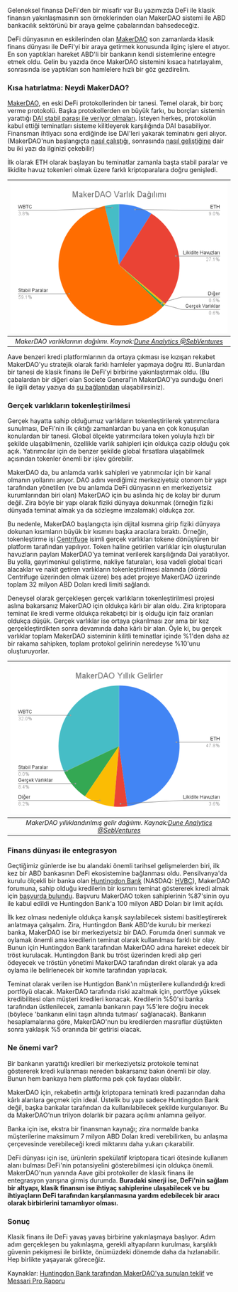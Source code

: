 Geleneksel finansa DeFi'den bir misafir var
Bu yazımızda DeFi ile klasik finansın yakınlaşmasının son örneklerinden olan MakerDAO sistemi ile ABD bankacılık sektörünü bir  araya gelme çabalarından bahsedeceğiz. 

DeFi dünyasının en eskilerinden olan [MakerDAO](https://makerdao.com/en/) son zamanlarda klasik finans dünyası ile DeFi'yi bir araya getirmek konusunda ilginç işlere el atıyor. En son yaptıkları hareket ABD'li bir bankanın kendi sistemlerine entegre etmek oldu. Gelin bu yazıda önce MakerDAO sistemini kısaca hatırlayalım, sonrasında ise yaptıkları son hamlelere hızlı bir göz gezdirelim. 

### Kısa hatırlatma: Neydi MakerDAO?

[MakerDAO](https://makerdao.com/en/), en eski DeFi protokollerinden bir tanesi. Temel olarak, bir borç verme protokolü. Başka protokollerden en büyük farkı, bu borçları sistemin yarattığı [DAI stabil parası ile veriyor olmaları](https://oasis.app/borrow). İsteyen herkes, protokolün kabul ettiği teminatları sisteme kilitleyerek karşılığında DAI basabiliyor. Finansman ihtiyacı sona erdiğinde ise DAI'leri yakarak teminatını geri alıyor. (MakerDAO'nun başlangıçta [nasıl çalıştığı](/genel/2019/02/15/MakerDAO-kredi-kullaniminda-cigir-acar-mi.html), sonrasında [nasıl geliştiğine](/genel/2020/05/19/Merkeziyetsiz-Finans-ve-Maker-DAO-Bir-yilda-neler-degisti.html) dair bu iki yazı da ilginizi çekebilir)

İlk olarak ETH olarak başlayan bu teminatlar zamanla başta stabil paralar ve likidite havuz tokenleri olmak üzere farklı kriptoparalara doğru genişledi. 

| ![MakerDAO_Varlık_dagilimi](/assets/MakerDAO_Varlik_Dagilimi.png)|
|:--:| 
| *MakerDAO varlıklarının dağılımı. Kaynak:[Dune Analytics @SebVentures](https://dune.com/0xbageltoes/mkr-sebventures-dashboard)*|

Aave benzeri kredi platformlarının da ortaya çıkması ise kızışan rekabet MakerDAO'yu stratejik olarak farklı hamleler yapmaya doğru itti. Bunlardan bir tanesi de klasik finans ile DeFi'yi birbirine yakınlaştırmak oldu.  (Bu çabalardan bir diğeri olan Societe General'in MakerDAO'ya sunduğu öneri ile ilgili detay yazıya da [şu bağlantıdan](https:///genel/2021/10/21/defi-ile-klasik-finansin-yakinlasmalari.html) ulaşabilirsiniz).

### Gerçek varlıkların tokenleştirilmesi

Gerçek hayatta sahip olduğumuz varlıkların tokenleştirilerek yatırımcılara sunulması, DeFi'nin ilk çıktığı zamanlardan bu yana en çok konuşulan konulardan bir tanesi.  Global ölçekte yatırımcılara token yoluyla hızlı bir şekilde ulaşabilmenin, özellikle varlık sahipleri için oldukça cazip olduğu çok açık. Yatırımcılar için de benzer şekilde global fırsatlara ulaşabilmek açısından tokenler önemli bir işlev görebilir.

MakerDAO da, bu anlamda varlık sahipleri ve yatırımcılar için bir kanal olmanın yollarını arıyor. DAO adını verdiğimiz merkeziyetsiz otonom bir yapı tarafından yönetilen (ve bu anlamda DeFi dünyasının en merkeziyetsiz kurumlarından biri olan) MakerDAO için bu aslında hiç de kolay bir durum değil. Zira böyle bir yapı olarak fiziki dünyaya dokunmak (örneğin fiziki dünyada teminat almak ya da sözleşme imzalamak) oldukça zor. 

Bu nedenle, MakerDAO başlangıçta işin dijital kısmına girip fiziki dünyaya dokunan kısımların büyük bir kısmını başka aracılara bıraktı. Örneğin, tokenleştirme işi [Centrifuge](https://centrifuge.io/) isimli gerçek varlıkları tokene dönüştüren bir platform tarafından yapılıyor. Token haline getirilen varlıklar için oluşturulan havuzların payları MakerDAO'ya teminat verilerek karşılığında Dai yaratılıyor. Bu yolla, gayrimenkul geliştirme, nakliye faturaları, kısa vadeli global ticari alacaklar ve nakit getiren varlıkların tokenleştirilmesi alanında (dördü Centrifuge üzerinden olmak üzere) beş adet projeye MakerDAO üzerinde toplam 32 milyon ABD Doları kredi limiti sağlandı. 

Deneysel olarak gerçekleşen gerçek varlıkların tokenleştirilmesi projesi aslına bakarsanız MakerDAO için oldukça kârlı bir alan oldu. Zira kriptopara teminat ile kredi verme oldukça rekabetçi bir iş olduğu için faiz oranları oldukça düşük. Gerçek varlıklar ise ortaya çıkarılması zor ama bir kez gerçekleştirdikten sonra devamında daha kârlı bir alan. Öyle ki, bu gerçek varlıklar toplam MakerDAO sisteminin kilitli teminatlar içinde %1'den daha az bir rakama sahipken, toplam protokol gelirinin neredeyse %10'unu oluşturuyorlar. 

| ![MakerDAO_Varlık_dagilimi](/assets/MakerDAO_Yillik_Gelirler.png)|
|:--:| 
| *MakerDAO yıllıklandırılmış gelir dağılımı. Kaynak:[Dune Analytics @SebVentures](https://dune.com/0xbageltoes/mkr-sebventures-dashboard)*|

### Finans dünyası ile entegrasyon

Geçtiğimiz günlerde ise bu alandaki önemli tarihsel gelişmelerden biri, ilk kez bir ABD bankasının DeFi ekosistemine bağlanması oldu. Pensilvanya'da kurulu ölçekli bir banka olan [Huntingdon Bank](https://www.myhvb.com/) (NASDAQ: [HVBC](https://www.nasdaq.com/market-activity/stocks/hvbc)), MakerDAO forumuna, sahip olduğu kredilerin bir kısmını teminat göstererek kredi almak için [başvurda bulundu](https://forum.makerdao.com/t/mip6-huntingdon-valley-bank-loan-syndication-collateral-onboarding-application/14219). Başvuru MakerDAO token sahiplerinin %87'sinin oyu ile kabul edildi ve Huntingdon Bank'a 100 milyon ABD Doları bir limit açıldı. 

İlk kez olması nedeniyle oldukça karışık sayılabilecek sistemi basitleştirerek anlatmaya çalışalım. Zira, Huntingdon Bank ABD'de kurulu bir merkezi banka, MakerDAO ise bir merkeziyetsiz bir DAO. Forumda öneri sunmak ve oylamak önemli ama kredilerin teminat olarak kullanılması farklı bir olay. Bunun için Huntingdon Bank tarafından MakerDAO adına hareket edecek bir tröst kurulacak. Huntingdon Bank bu tröst üzerinden kredi alıp geri ödeyecek ve tröstün yönetimi MakerDAO tarafından direkt olarak ya ada oylama ile belirlenecek bir komite tarafından yapılacak. 

Teminat olarak verilen ise Huntigdon Bank'ın müşterilere kullandırdığı kredi portföyü olacak. MakerDAO tarafında riski azaltmak için, portföye yüksek kredibilitesi olan müşteri kredileri konacak. Kredilerin %50'si banka tarafından üstlenilecek, zamanla bankanın payı %5'lere doğru inecek (böylece 'bankanın elini taşın altında tutması' sağlanacak). Bankanın hesaplamalarına göre, MakerDAO'nun bu kredilerden masraflar düştükten sonra yaklaşık %5 oranında bir getirisi olacak. 

### Ne önemi var? 

Bir bankanın yarattığı kredileri bir merkeziyetsiz protokole teminat göstererek kredi kullanması nereden bakarsanız bakın önemli bir olay. Bunun hem bankaya hem platforma pek çok faydası olabilir. 

MakerDAO için, rekabetin arttığı kriptopara teminatlı kredi pazarından daha kârlı alanlara geçmek için ideal. Üstelik bu  yapı sadece Huntingdon Bank değil, başka bankalar tarafından da kullanılabilecek şekilde kurgulanıyor. Bu da MakerDAO'nun trilyon dolarlık bir pazara açılımı anlamına geliyor. 

Banka için ise, ekstra bir finansman kaynağı; zira normalde banka müşterilerine maksimum 7 milyon ABD Doları kredi verebilirken, bu anlaşma çerçevesinde verebileceği kredi miktarını daha yukarı çıkarabilir. 

DeFi dünyası için ise, ürünlerin spekülatif kriptopara ticari ötesinde kullanım alanı bulması DeFi'nin potansiyelini gösterebilmesi için oldukça önemli. MakerDAO'nun yanında Aave gibi protokoller de klasik finans ile entegrasyon yarışına girmiş durumda.  **Buradaki sinerji ise, DeFi'nin sağlam bir altyapı, klasik finansın ise ihtiyaç sahiplerine ulaşabilecek ve bu ihtiyaçların DeFi tarafından  karşılanmasına yardım edebilecek bir aracı olarak birbirlerini tamamlıyor olması.** 

### Sonuç 

Klasik finans ile DeFi yavaş yavaş birbirine yakınlaşmaya başlıyor. Adım adım gerçekleşen bu yakınlaşma, gerekli altyapıların kurulması, karşılıklı güvenin pekişmesi ile birlikte, önümüzdeki dönemde daha da hızlanabilir. Hep birlikte yaşayarak göreceğiz. 


Kaynaklar: [Huntingdon Bank tarafından MakerDAO'ya sunulan teklif](https://forum.makerdao.com/t/mip6-huntingdon-valley-bank-loan-syndication-collateral-onboarding-application/14219) ve [Messari Pro Raporu](https://messari.io/article/makerdao-s-dive-into-real-world-assets?utm_source=twitter_messaricrypto&utm_medium=organic_social&utm_campaign=makerdao_dive_real_world)
